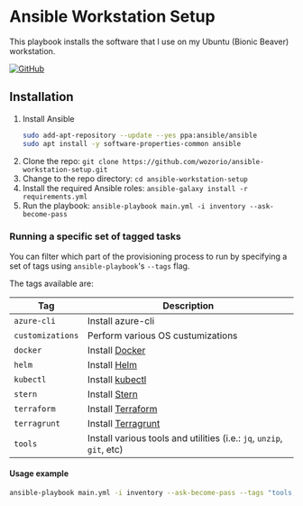 # Ansible Workstation Setup

This playbook installs the software that I use on my Ubuntu (Bionic Beaver) workstation.

[![GitHub](https://img.shields.io/github/license/wozorio/ansible-workstation-setup)](https://github.com/wozorio/ansible-workstation-setup/blob/master/LICENSE)

## Installation

1. Install Ansible
    ```bash
    sudo add-apt-repository --update --yes ppa:ansible/ansible
    sudo apt install -y software-properties-common ansible
    ```
1. Clone the repo: `git clone https://github.com/wozorio/ansible-workstation-setup.git`
1. Change to the repo directory: `cd ansible-workstation-setup`
1. Install the required Ansible roles: `ansible-galaxy install -r requirements.yml`
3. Run the playbook: `ansible-playbook main.yml -i inventory --ask-become-pass`

### Running a specific set of tagged tasks

You can filter which part of the provisioning process to run by specifying a set of tags using `ansible-playbook`'s `--tags` flag.

The tags available are:

|Tag|Description|
|---|---|
|`azure-cli`|Install azure-cli|
|`customizations`|Perform various OS custumizations|
|`docker`|Install [Docker](https://docs.docker.com/engine/install/ubuntu/)|
|`helm`|Install [Helm](https://helm.sh/)|
|`kubectl`|Install [kubectl](https://kubernetes.io/docs/tasks/tools/install-kubectl-linux/)|
|`stern`|Install [Stern](https://github.com/wercker/stern)|
|`terraform`|Install [Terraform](https://www.terraform.io/)|
|`terragrunt`|Install [Terragrunt](https://terragrunt.gruntwork.io/)|
|`tools`|Install various tools and utilities (i.e.: `jq`, `unzip`, `git`, etc)|

#### Usage example

```bash
ansible-playbook main.yml -i inventory --ask-become-pass --tags "tools, terraform"
```
